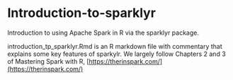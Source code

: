 # Introduction-to-sparklyr
Introduction to using Apache Spark in R via the sparklyr package.

introduction_tp_sparklyr.Rmd is an R markdown file with commentary that explains some key features of sparkylr.
We largely follow Chapters 2 and 3 of Mastering Spark with R, [https://therinspark.com/](https://therinspark.com/)
